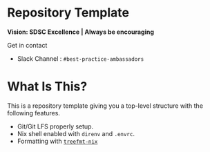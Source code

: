 # Repository Template

**Vision: SDSC Excellence | Always be encouraging**

Get in contact

- Slack Channel : `#best-practice-ambassadors`

# What Is This?

This is a repository template giving you a top-level structure with the
following features.

- Git/Git LFS properly setup.
- Nix shell enabled with `direnv` and `.envrc`.
- Formatting with [`treefmt-nix`](./tools/nix/packages/treefmt/treefmt.nix)
